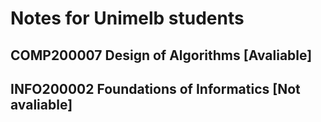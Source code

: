 # Notes for Unimelb students
## COMP200007 Design of Algorithms [Avaliable] 
## INFO200002 Foundations of Informatics [Not avaliable]
